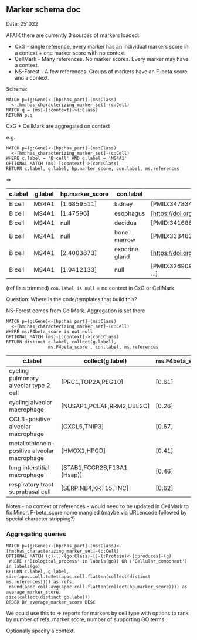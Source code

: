 ## Marker schema doc

Date: 251022

AFAIK there are currently 3 sources of markers loaded:

- CxG - single reference, every marker has an individual markers score in a context + one marker score with no context
- CellMark - Many references.  No marker scores.  Every marker may have a context.
- NS-Forest - A few references. Groups of markers have an F-beta score and a context.

Schema:
```cypher
MATCH p=(g:Gene)<-[hp:has_part]-(ms:Class)
  <-[hm:has_characterizing_marker_set]-(c:Cell)
MATCH q = (ms)-[:context]->(:Class) 
RETURN p,q
```

CxG + CellMark are aggregated on context

e.g. 

```cypher
MATCH p=(g:Gene)<-[hp:has_part]-(ms:Class)
  <-[hm:has_characterizing_marker_set]-(c:Cell) 
WHERE c.label = 'B cell' AND g.label = 'MS4A1'
OPTIONAL MATCH (ms)-[:context]->(con:Class) 
RETURN c.label, g.label, hp.marker_score, con.label, ms.references
```

=>

c.label | g.label | hp.marker_score | con.label | ms.references
-- | -- | -- | -- | --
B cell | MS4A1 | [1.6859511] | kidney | [PMID:34783463,https://doi.org/10.1101/2023.10.30.563174,...]
B cell | MS4A1 | [1.47596] | esophagus | [https://doi.org/10.1101/2023.10.30.563174,PMID:31892341]
B cell | MS4A1 | null | decidua | [PMID:34168655]
B cell | MS4A1 | null | bone marrow | [PMID:33846355,https://doi.org/10.1101/2023.10.30.563174 ...]
B cell | MS4A1 | [2.4003873] | exocrine gland | [https://doi.org/10.1101/2023.10.30.563174]
B cell | MS4A1 | [1.9412133] | null | [PMID:32690901,https://doi.org/10.1101/2023.10.30.563174, ...]

(ref lists trimmed)
`con.label is null` = no context in CxG or CellMark

Question: Where is the code/templates that build this?

NS-Forest comes from CellMark.  Aggregation is set there

```cypher
MATCH p=(g:Gene)<-[hp:has_part]-(ms:Class)
  <-[hm:has_characterizing_marker_set]-(c:Cell) 
WHERE ms.F4beta_score is not null
OPTIONAL MATCH (ms)-[:context]->(con:Class) 
RETURN distinct c.label, collect(g.label), 
                ms.F4beta_score , con.label, ms.references
```

c.label | collect(g.label) | ms.F4beta_score | con.label | ms.references
-- | -- | -- | -- | --
cycling pulmonary alveolar type 2 cell | [PRC1,TOP2A,PEG10] | [0.61] | null | null
cycling alveolar macrophage | [NUSAP1,PCLAF,RRM2,UBE2C] | [0.26] | null | null
CCL3-positive alveolar macrophage | [CXCL5,TNIP3] | [0.67] | null | null
metallothionein-positive alveolar   macrophage | [HMOX1,HPGD] | [0.41] | null | null
lung interstitial macrophage | [STAB1,FCGR2B,F13A1 (Hsap)] | [0.46] | null | null
respiratory tract suprabasal cell | [SERPINB4,KRT15,TNC] | [0.62] | null | null


Notes - no context or references - would need to be updated in CellMark to fix
Minor: F-beta_score name mangled (maybe via URLencode followed by special character stripping?)

### Aggregating queries

```cypher
MATCH p=(g:Gene)<-[hp:has_part]-(ms:Class)<-[hm:has_characterizing_marker_set]-(c:Cell) 
OPTIONAL MATCH (c)-[]-(go:Class)-[]-(:Protein)<-[:produces]-(g)
 WHERE ('Biological_process' in labels(go)) OR ('Cellular_component') in labels(go) 
RETURN c.label, g.label, 
size(apoc.coll.toSet(apoc.coll.flatten(collect(distinct ms.references)))) as refs,
 round(apoc.coll.avg(apoc.coll.flatten(collect(hp.marker_score)))) as average_marker_score,
size(collect(distinct go.label))
ORDER BY average_marker_score DESC
```
We could use this to => reports for markers by cell type with options to rank
by number of refs, marker score, number of supporting GO terms...

Optionally specify a context.
